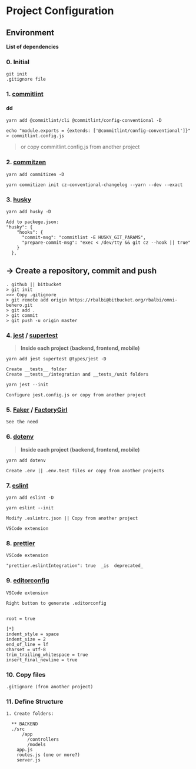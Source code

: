 # Project Configuration

## Environment

**List of dependencies**

### 0. Initial

```
git init
.gitignore file
```

### 1. [commitlint](https://github.com/conventional-changelog/commitlint)

#### dd

```
yarn add @commitlint/cli @commitlint/config-conventional -D

echo "module.exports = {extends: ['@commitlint/config-conventional']}" > commitlint.config.js
```

> or copy commitlint.config.js from another project

### 2. [commitzen](https://github.com/commitizen/cz-cli)

```
yarn add commitizen -D

yarn commitizen init cz-conventional-changelog --yarn --dev --exact
```

### 3. [husky](https://github.com/typicode/husky)

```
yarn add husky -D

Add to packege.json:
"husky": {
    "hooks": {
      "commit-msg": "commitlint -E HUSKY_GIT_PARAMS",
      "prepare-commit-msg": "exec < /dev/tty && git cz --hook || true"
    }
  },
```

## -> Create a repository, commit and push

```
. github || bitbucket
> git init
>>> Copy .gitignore
> git remote add origin https://rbalbi@bitbucket.org/rbalbi/omni-behero.git
> git add .
> git commit
> git push -u origin master
```

### 4. [jest](https://jestjs.io/) / [supertest](https://github.com/visionmedia/supertest)

> **Inside each project (backend, frontend, mobile)**

```
yarn add jest supertest @types/jest -D

Create __tests__ folder
Create __tests__/integration and __tests_/unit folders

yarn jest --init

Configure jest.config.js or copy from another project
```

### 5. [Faker](https://github.com/marak/Faker.js/) / [FactoryGirl](https://github.com/simonexmachina/factory-girl)

```
See the need
```

### 6. [dotenv](https://www.npmjs.com/package/dotenv)

> **Inside each project (backend, frontend, mobile)**

```
yarn add dotenv

Create .env || .env.test files or copy from another projects
```

### 7. [eslint](https://eslint.org/)

```
yarn add eslint -D

yarn eslint --init

Modify .eslintrc.json || Copy from another project

VSCode extension
```

### 8. [prettier](https://prettier.io/)

```
VSCode extension

"prettier.eslintIntegration": true  _is  deprecated_

```

### 9. [editorconfig](https://editorconfig.org/)

```
VSCode extension

Right button to generate .editorconfig


root = true

[*]
indent_style = space
indent_size = 2
end_of_line = lf
charset = utf-8
trim_trailing_whitespace = true
insert_final_newline = true
```

### 10. Copy files

```
.gitignore (from another project)
```

### 11. Define Structure

```
1. Create folders:

  ** BACKEND
  ./src
      /app
        /controllers
        /models
    app.js
    routes.js (one or more?)
    server.js
```
